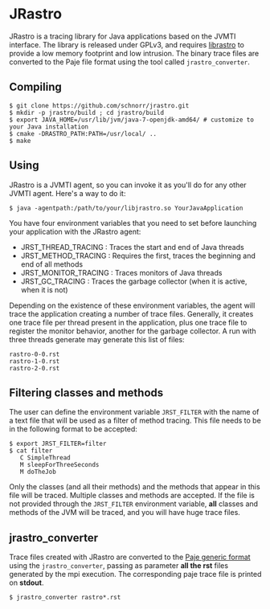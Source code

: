 JRastro
=======

JRastro is a tracing library for Java applications based on the JVMTI
interface. The library is released under GPLv3, and requires
[librastro](https://github.com/schnorr/akypuera/tree/master/librastro)
to provide a low memory footprint and low intrusion. The binary trace
files are converted to the Paje file format using the tool called
`jrastro_converter`.

Compiling
---------

    $ git clone https://github.com/schnorr/jrastro.git
    $ mkdir -p jrastro/build ; cd jrastro/build
    $ export JAVA_HOME=/usr/lib/jvm/java-7-openjdk-amd64/ # customize to your Java installation
    $ cmake -DRASTRO_PATH:PATH=/usr/local/ ..
    $ make


Using
-----

JRastro is a JVMTI agent, so you can invoke it as you'll do for any
other JVMTI agent. Here's a way to do it:

    $ java -agentpath:/path/to/your/libjrastro.so YourJavaApplication

You have four environment variables that you need to set before
launching your application with the JRastro agent:

* JRST_THREAD_TRACING : Traces the start and end of Java threads
* JRST_METHOD_TRACING : Requires the first, traces the beginning and end of all methods
* JRST_MONITOR_TRACING : Traces monitors of Java threads
* JRST_GC_TRACING : Traces the garbage collector (when it is active, when it is not)

Depending on the existence of these environment variables, the agent
will trace the application creating a number of trace
files. Generally, it creates one trace file per thread present in the
application, plus one trace file to register the monitor behavior,
another for the garbage collector. A run with three threads generate
may generate this list of files:

    rastro-0-0.rst
    rastro-1-0.rst
    rastro-2-0.rst

Filtering classes and methods
-----------------------------

The user can define the environment variable `JRST_FILTER` with the
name of a text file that will be used as a filter of method tracing.
This file needs to be in the following format to be accepted:

    $ export JRST_FILTER=filter
    $ cat filter
       C SimpleThread
       M sleepForThreeSeconds
       M doTheJob

Only the classes (and all their methods) and the methods that appear
in this file will be traced. Multiple classes and methods are
accepted. If the file is not provided through the `JRST_FILTER`
environment variable, __all__ classes and methods of the JVM will be
traced, and you will have huge trace files.

jrastro_converter
-----------------

Trace files created with JRastro are converted to the [Paje generic
format](http://paje.sf.net) using the `jrastro_converter`, passing as
parameter __all the rst__ files generated by the mpi execution.  The
corresponding paje trace file is printed on __stdout__.

    $ jrastro_converter rastro*.rst
